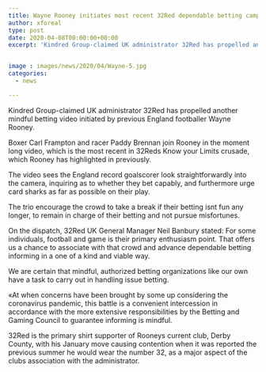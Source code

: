 ```yaml
---
title: Wayne Rooney initiates most recent 32Red dependable betting campaign
author: xforeal 
type: post
date: 2020-04-08T00:00:00+00:00
excerpt: 'Kindred Group-claimed UK administrator 32Red has propelled another mindful betting video initiated by previous England footballer Wayne Rooney '


image : images/news/2020/04/Wayne-5.jpg
categories:
  - news

---
```

Kindred Group-claimed UK administrator 32Red has propelled another mindful betting video initiated by previous England footballer Wayne Rooney. 

Boxer Carl Frampton and racer Paddy Brennan join Rooney in the moment long video, which is the most recent in 32Reds Know your Limits crusade, which Rooney has highlighted in previously. 

The video sees the England record goalscorer look straightforwardly into the camera, inquiring as to whether they bet capably, and furthermore urge card sharks as far as possible on their play. 

The trio encourage the crowd to take a break if their betting isnt fun any longer, to remain in charge of their betting and not pursue misfortunes. 

On the dispatch, 32Red UK General Manager Neil Banbury stated: For some individuals, football and game is their primary enthusiasm point. That offers us a chance to associate with that crowd and advance dependable betting informing in a one of a kind and viable way. 

We are certain that mindful, authorized betting organizations like our own have a task to carry out in handling issue betting. 

&#171;At when concerns have been brought by some up considering the coronavirus pandemic, this battle is a convenient intercession in accordance with the more extensive responsibilities by the Betting and Gaming Council to guarantee informing is mindful. 

32Red is the primary shirt supporter of Rooneys current club, Derby County, with his January move causing contention when it was reported the previous summer he would wear the number 32, as a major aspect of the clubs association with the administrator.